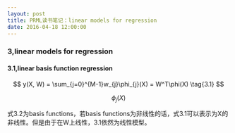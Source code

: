 ```yaml
---
layout: post
title: PRML读书笔记：linear models for regression
date: 2016-04-18 12:00:00
---
```

### 3,linear models for regression

#### 3.1,linear basis function regression

$$ y(X, W) = \sum_{j=0}^{M-1}w_{j}\phi_{j}(X) = W^T\phi(X) \tag{3.1} $$

$$ \phi_{j}(X) \tag{3.2} $$

式3.2为basis functions，若basis functions为非线性的话，式3.1可以表示为X的非线性。但是由于在W上线性，3.1依然为线性模型。

